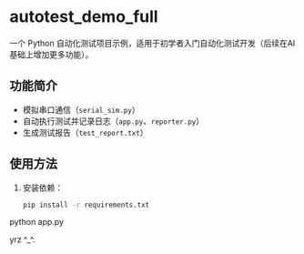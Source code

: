 # autotest_demo_full

一个 Python 自动化测试项目示例，适用于初学者入门自动化测试开发（后续在AI基础上增加更多功能）。

## 功能简介
- 模拟串口通信（`serial_sim.py`）
- 自动执行测试并记录日志（`app.py`、`reporter.py`）
- 生成测试报告（`test_report.txt`）

## 使用方法
1. 安装依赖：
   ```bash
   pip install -r requirements.txt
python app.py



yrz   ^_^.
